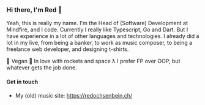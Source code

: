 ### Hi there, I'm Red 👋

Yeah, this is really my name. I'm the Head of (Software) Development at Mindfire, and I code. Currently I really like Typescript, Go and Dart. But I have experience in a lot of other languages and technologies. I already did a lot in my live, from being a banker, to work as music composer, to being a freelance web developer, and designing t-shirts.

🌱 Vegan
🚀 In love with rockets and space
λ I prefer FP over OOP, but whatever gets the job done.

#### Get in touch

- My (old) music site: https://redochsenbein.ch/


<!--
**syeo66/syeo66** is a ✨ _special_ ✨ repository because its `README.md` (this file) appears on your GitHub profile.

Here are some ideas to get you started:

- 🔭 I’m currently working on ...
- 🌱 I’m currently learning ...
- 👯 I’m looking to collaborate on ...
- 🤔 I’m looking for help with ...
- 💬 Ask me about ...
- 📫 How to reach me: ...
- 😄 Pronouns: ...
- ⚡ Fun fact: ...
-->
